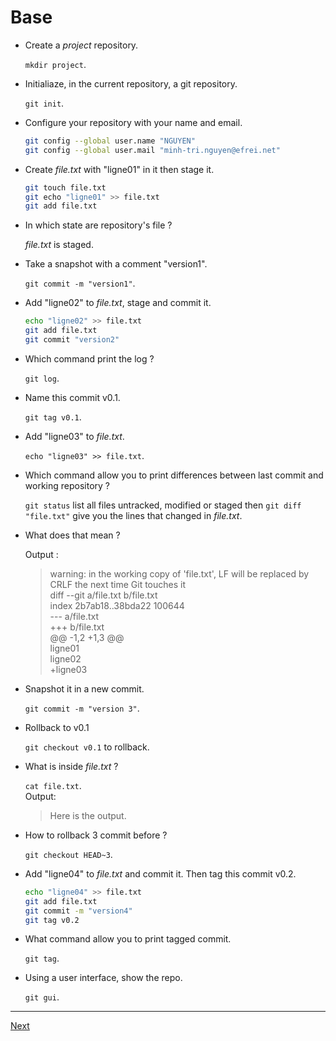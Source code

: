
# Base

* Create a *project* repository.  

    `mkdir project`.  

* Initialiaze, in the current repository, a git repository.  

    `git init`.  

* Configure your repository with your name and email.  

    ```sh
    git config --global user.name "NGUYEN"
    git config --global user.mail "minh-tri.nguyen@efrei.net"
    ```

* Create *file.txt* with "ligne01" in it then stage it.  

  ```sh
  git touch file.txt
  git echo "ligne01" >> file.txt
  git add file.txt
  ```

* In which state are repository's file ?  

  *file.txt* is staged.  

* Take a snapshot with a comment "version1".  

  `git commit -m "version1"`.

* Add "ligne02" to *file.txt*, stage and commit it.  

  ```sh
  echo "ligne02" >> file.txt
  git add file.txt
  git commit "version2"
  ```

* Which command print the log ?  

  `git log`.  

* Name this commit v0.1.  

  `git tag v0.1`.  

* Add "ligne03" to *file.txt*.  

  `echo "ligne03" >> file.txt`.  

* Which command allow you to print differences between last commit and working repository ?

  `git status` list all files untracked, modified or staged then `git diff "file.txt"` give you the lines that changed in *file.txt*.  

* What does that mean ?  

  Output :   
  >  warning: in the working copy of 'file.txt', LF will be replaced by CRLF the next time Git touches it  
    diff --git a/file.txt b/file.txt  
    index 2b7ab18..38bda22 100644  
    --- a/file.txt  
    +++ b/file.txt  
    @@ -1,2 +1,3 @@  
     ligne01  
     ligne02  
    +ligne03  

* Snapshot it in a new commit.  

    `git commit -m "version 3"`.  

* Rollback to v0.1

  `git checkout v0.1` to rollback.  

* What is inside *file.txt* ?  

  `cat file.txt`.      
  Output:  

  > Here is the output.

* How to rollback 3 commit before ?  

    `git checkout HEAD~3`.

* Add "ligne04" to *file.txt* and commit it. Then tag this commit v0.2.  

  ```sh
  echo "ligne04" >> file.txt
  git add file.txt
  git commit -m "version4"
  git tag v0.2
  ```

* What command allow you to print tagged commit.

  `git tag`.  

* Using a user interface, show the repo.

  `git gui`.  

---   

[Next](./2-branch.md)  
